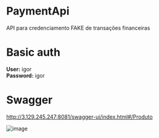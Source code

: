 # PaymentApi
API para credenciamento FAKE de transações financeiras

# Basic auth
<strong>User:</strong> igor <br/>
<strong>Password:</strong> igor

# Swagger
http://3.129.245.247:8081/swagger-ui/index.html#/Produto

![image](https://github.com/IgorCastro-dev/PaymentApi/assets/77001554/90b21dbe-6974-4933-a772-0e08ec36a70d)


